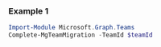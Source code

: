 ### Example 1
``` powershell
Import-Module Microsoft.Graph.Teams
Complete-MgTeamMigration -TeamId $teamId
```
